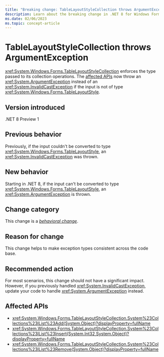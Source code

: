 ```yaml
---
title: "Breaking change: TableLayoutStyleCollection throws ArgumentException"
description: Learn about the breaking change in .NET 8 for Windows Forms where inserting or removing an object that's not a TableLayoutStyle throws an exception.
ms.date: 02/06/2023
ms.topic: concept-article
---
```

# TableLayoutStyleCollection throws ArgumentException

<xref:System.Windows.Forms.TableLayoutStyleCollection> enforces the type passed to its collection operations. The [affected APIs](#affected-apis) now throw an <xref:System.ArgumentException> instead of an <xref:System.InvalidCastException> if the input is not of type <xref:System.Windows.Forms.TableLayoutStyle>.

## Version introduced

.NET 8 Preview 1

## Previous behavior

Previously, if the input couldn't be converted to type <xref:System.Windows.Forms.TableLayoutStyle>, an <xref:System.InvalidCastException> was thrown.

## New behavior

Starting in .NET 8, if the input can't be converted to type <xref:System.Windows.Forms.TableLayoutStyle>, an <xref:System.ArgumentException> is thrown.

## Change category

This change is a [*behavioral change*](../../categories.md#behavioral-change).

## Reason for change

This change helps to make exception types consistent across the code base.

## Recommended action

For most scenarios, this change should not have a significant impact. However, if you previously handled <xref:System.InvalidCastException>, update your code to handle <xref:System.ArgumentException> instead.

## Affected APIs

- <xref:System.Windows.Forms.TableLayoutStyleCollection.System%23Collections%23IList%23Add(System.Object)?displayProperty=fullName>
- <xref:System.Windows.Forms.TableLayoutStyleCollection.System%23Collections%23IList%23Insert(System.Int32,System.Object)?displayProperty=fullName>
- <xref:System.Windows.Forms.TableLayoutStyleCollection.System%23Collections%23IList%23Remove(System.Object)?displayProperty=fullName>
